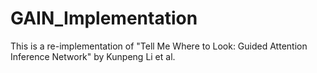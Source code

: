 # GAIN_Implementation

This is a re-implementation of "Tell Me Where to Look: Guided Attention Inference Network" by Kunpeng Li et al.
